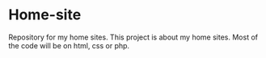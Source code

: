 # Home-site
Repository for my home sites.
This project is about my home sites. Most of the code will be on html, css or php.
